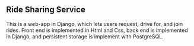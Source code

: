 ## Ride Sharing Service
This is a web-app in Django, which lets users request, drive for, and join rides. Front end is implemented in Html and Css, back end is implemented in Django, and persistent storage is implement with PostgreSQL.
